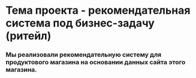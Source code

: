# Тема проекта - рекомендательная система под бизнес-задачу (ритейл)
### Мы реализовали рекомендательную систему для продуктового магазина на основании данных сайта этого магазина.
